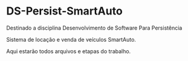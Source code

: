 # DS-Persist-SmartAuto

Destinado a disciplina Desenvolvimento de Software Para Persistência

Sistema de locação e venda de veículos SmartAuto.

Aqui estarão todos arquivos e etapas do trabalho.
